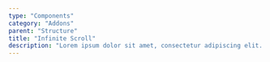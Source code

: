 ```yaml
---
type: "Components"
category: "Addons"
parent: "Structure"
title: "Infinite Scroll"
description: "Lorem ipsum dolor sit amet, consectetur adipiscing elit. Nunc tempus laoreet leo sit amet iaculis."
---
```


<demo>
  <div class="gatsby_demo_item" data-iframe="iframe/components/addons/structure/infinite-scroll">
  </div>
</demo>
